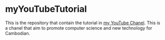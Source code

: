 # myYouTubeTutorial
This is the repository that contain the tutorial in [my YouTube Chanel](https://www.youtube.com/channel/UCfLuMS-hOJvRgvOzPv0vZtQ). This is a chanel that aim to promote computer science and new technology for Cambodian.
